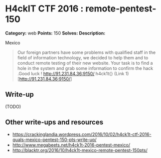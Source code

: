 # H4ckIT CTF 2016 : remote-pentest-150

**Category:** web
**Points:** 150
**Solves:**
**Description:**

Mexico

> Our foreign partners have some problems with qualified staff in the field of information technology, we decided to help them and to conduct remote testing of their new website. Your task is to find a hole in the system and grab some information to confirm the hack .Good luck ! <http://91.231.84.36:9150/> h4ck1t{} (Link 1)[<http://91.231.84.36:9150/>]

## Write-up

(TODO)

## Other write-ups and resources

* https://crackinglandia.wordpress.com/2016/10/02/h4ck1t-ctf-2016-quals-mexico-pentest-150-pts-write-up/
* http://www.megabeets.net/h4ck1t-2016-pentest-mexico/
* http://blacktr.org/2016/10/h4ck1t-mexico-remote-pentest-150pts/
